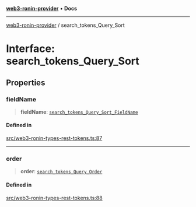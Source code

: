 [**web3-ronin-provider**](../README.md) • **Docs**

***

[web3-ronin-provider](../globals.md) / search\_tokens\_Query\_Sort

# Interface: search\_tokens\_Query\_Sort

## Properties

### fieldName

> **fieldName**: [`search_tokens_Query_Sort_FieldName`](../enumerations/search_tokens_Query_Sort_FieldName.md)

#### Defined in

[src/web3-ronin-types-rest-tokens.ts:87](https://github.com/chuacw/web3-ronin-provider/blob/4a5337409914c1435eb29cf10385b5e91a5e50ae/src/web3-ronin-types-rest-tokens.ts#L87)

***

### order

> **order**: [`search_tokens_Query_Order`](../enumerations/search_tokens_Query_Order.md)

#### Defined in

[src/web3-ronin-types-rest-tokens.ts:88](https://github.com/chuacw/web3-ronin-provider/blob/4a5337409914c1435eb29cf10385b5e91a5e50ae/src/web3-ronin-types-rest-tokens.ts#L88)
